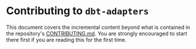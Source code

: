 # Contributing to `dbt-adapters`

This document covers the incremental content beyond what is contained in the repository's [CONTRIBUTING.md](/CONTRIBUTING.md).
You are strongly encouraged to start there first if you are reading this for the first time.
